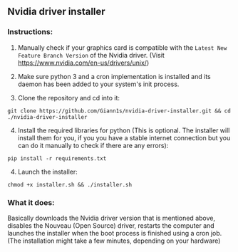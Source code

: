 ## Nvidia driver installer

### Instructions:

1. Manually check if your graphics card is compatible with the `Latest New Feature Branch Version` of the Nvidia driver. (Visit https://www.nvidia.com/en-us/drivers/unix/)

2. Make sure python 3 and a cron implementation is installed and its daemon has been added to your system's init process.

3. Clone the repository and cd into it:
```
git clone https://github.com/Giann1s/nvidia-driver-installer.git && cd ./nvidia-driver-installer
```

4. Install the required libraries for python (This is optional. The installer will install them for you, if you you have a stable internet connection but you can do it manually to check if there are any errors):
```
pip install -r requirements.txt
```

4. Launch the installer:
```
chmod +x installer.sh && ./installer.sh
```

### What it does:
Basically downloads the Nvidia driver version that is mentioned above, disables the Nouveau (Open Source) driver, restarts the computer and launches the installer when the boot process is finished using a cron job. (The installation might take a few minutes, depending on your hardware)
